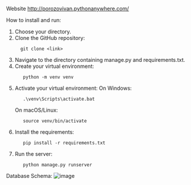 Website http://porozovivan.pythonanywhere.com/

How to install and run:

1. Choose your directory.
2. Clone the GitHub repository:
   ```
     git clone <link>
   ```
3. Navigate to the directory containing manage.py and requirements.txt.
4. Create your virtual environment:
   ```
      python -m venv venv
   ```
5. Activate your virtual environment:
   On Windows:
   ```
      .\venv\Scripts\activate.bat
   ```
   On macOS/Linux:
    ```
       source venv/bin/activate
    ```
6. Install the requirements:
    ```
       pip install -r requirements.txt
    ```
7. Run the server:
    ```
       python manage.py runserver
    ```
    
Database Schema:
![image](https://github.com/IvanPorozov/feedback/assets/139009015/c5735177-a919-4c67-b024-20030e4991bc)

